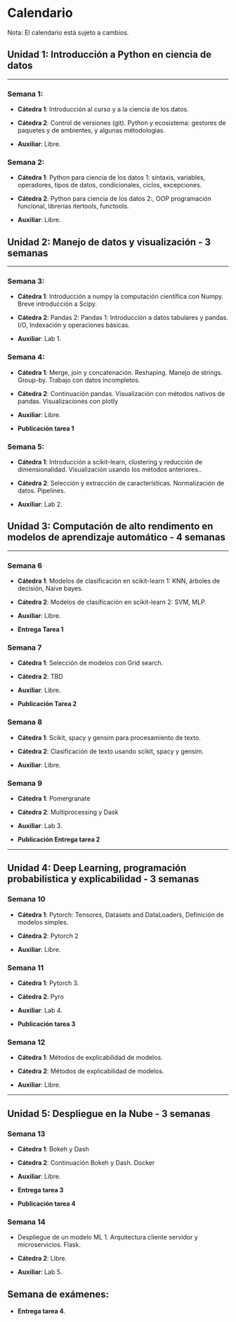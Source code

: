 # Calendario

Nota: El calendario está sujeto a cambios.

## Unidad 1: Introducción a Python en ciencia de datos

---

### Semana 1:

- **Cátedra 1**: Introducción al curso y a la ciencia de los datos. 
  
- **Cátedra 2**:  Control de versiones (git). Python y ecosistema: gestores de paquetes y de ambientes, y algunas métodologías.
  
- **Auxiliar**: Libre.

### Semana 2:

- **Cátedra 1**: Python para ciencia de los datos 1: sintaxis, variables, operadores, tipos de datos, condicionales, ciclos, excepciones.
  
- **Cátedra 2**:  Python para ciencia de los datos 2:, OOP programación funcional, librerías itertools, functools.  

- **Auxiliar**: Libre.

## Unidad 2: Manejo de datos y visualización - 3 semanas
---

### Semana 3:


- **Cátedra 1**: Introducción a numpy la computación científica con Numpy. Breve introducción a Scipy. 
  
- **Cátedra 2**: Pandas 2: Pandas 1: Introducción a datos tabulares y pandas. I/O, Indexación y operaciones básicas.

- **Auxiliar**: Lab 1.

### Semana 4: 

- **Cátedra 1**: Merge, join y concatenación. Reshaping. Manejo de strings. Group-by. Trabajo con datos incompletos.  
  
- **Cátedra 2**: Continuación pandas. Visualización con métodos nativos de pandas. Visualizaciones con plotly

- **Auxiliar**: Libre.

- **Publicación tarea 1**

### Semana 5:

- **Cátedra 1**: Introducción a scikit-learn, clustering y reducción de dimensionalidad. Visualización usando los métodos anteriores..
  
- **Cátedra 2**: Selección y extracción de características. Normalización de datos. Pipelines. 

- **Auxiliar**: Lab 2.

## Unidad 3: Computación de alto rendimento en modelos de aprendizaje automático - 4 semanas
---

### Semana 6

- **Cátedra 1**: Modelos de clasificación en scikit-learn 1: KNN, árboles de decisión, Naive bayes.

- **Cátedra 2**: Modelos de clasificación en scikit-learn 2: SVM, MLP.
  
- **Auxiliar**: Libre.

- **Entrega Tarea 1**

### Semana 7

- **Cátedra 1**: Selección de modelos con Grid search.
  
- **Cátedra 2**: TBD

- **Auxiliar**: Libre.
  
- **Publicación Tarea 2**


### Semana 8

- **Cátedra 1**: Scikit, spacy y gensim para procesamiento de texto.
  
- **Cátedra 2**: Clasificación de texto usando scikit, spacy y gensim.
  
- **Auxiliar**: Libre.


### Semana 9
- **Cátedra 1**: Pomergranate
  
- **Cátedra 2**: Multiprocessing y Dask

- **Auxiliar**: Lab 3.

- **Publicación Entrega tarea 2**

---

## Unidad 4: Deep Learning, programación probabilística y explicabilidad - 3 semanas

### Semana 10

- **Cátedra 1**: Pytorch: Tensores, Datasets and DataLoaders, Definición de modelos simples.
  
- **Cátedra 2**: Pytorch 2
  
- **Auxiliar**: Libre.

### Semana 11

- **Cátedra 1**: Pytorch 3.
  
- **Cátedra 2**: Pyro
  
- **Auxiliar**: Lab 4.

- **Publicación tarea 3**
  
### Semana 12

- **Cátedra 1**: Métodos de explicabilidad de modelos.
  
- **Cátedra 2**: Métodos de explicabilidad de modelos.

- **Auxiliar**: Libre.

---


## Unidad 5: Despliegue en la Nube - 3 semanas

### Semana 13
- **Cátedra 1**: Bokeh y Dash
  
- **Cátedra 2**: Continuación Bokeh y Dash. Docker
  
- **Auxiliar**: Libre.

- **Entrega tarea 3**
  
- **Publicación tarea 4**

### Semana 14

- Despliegue de un modelo ML 1. Arquitectura cliente servidor y microservicios. Flask.
  
- **Cátedra 2**: Libre.
  
- **Auxiliar**: Lab 5.


## Semana de exámenes:

- **Entrega tarea 4**.
